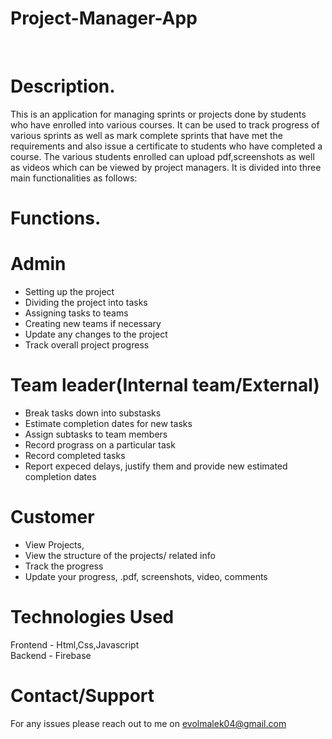 # Project-Manager-App
<br/>

# Description. <br/>

This is an application for managing sprints or projects done by students who have enrolled into various courses.
It can be used to track progress of various sprints as well as mark complete sprints that have met the requirements and also issue a certificate to students who have completed a course. The various students enrolled can upload pdf,screenshots as well as videos which can be viewed by project managers. It is divided into three main functionalities as follows:

# Functions.<br/>

# Admin
- Setting up the project
- Dividing the project into tasks
- Assigning tasks to teams
- Creating new teams if necessary
- Update any changes to the project
- Track overall project progress

# Team leader(Internal team/External)
- Break tasks down into substasks
- Estimate completion dates for new tasks
- Assign subtasks to team members
- Record prograss on a particular task
- Record completed tasks
- Report expeced delays, justify them and provide new
  estimated completion dates
  
  
# Customer
- View Projects,
- View the structure of the projects/ related info
- Track the progress
- Update your progress, .pdf, screenshots, video, comments  

# Technologies Used
Frontend - Html,Css,Javascript<br/>
Backend - Firebase

# Contact/Support
For any issues please reach out to me on evolmalek04@gmail.com
